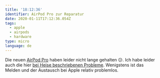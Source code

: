 ```yaml
---
title: '18:12:36'
identifier: AirPod Pro zur Reparatur
date: 2020-01-11T17:12:36.054Z
tags:
  - apple
  - airpods
  - hardware
type: micro
language: de
---
```

Die neuen [AirPod Pro](https://www.apple.com/de/airpods-pro/https://www.apple.com/de/airpods-pro/) haben leider nicht lange gehalten 😕. Ich habe leider auch die hier [bei Heise beschriebenen Probleme](https://www.heise.de/mac-and-i/meldung/AirPods-Pro-Probleme-bei-Ohrerkennung-und-Geraeuschunterdrueckung-4628169.htmlhttps://www.heise.de/mac-and-i/meldung/AirPods-Pro-Probleme-bei-Ohrerkennung-und-Geraeuschunterdrueckung-4628169.html). Wenigstens ist das Melden und der Austausch bei Apple relativ problemlos.
